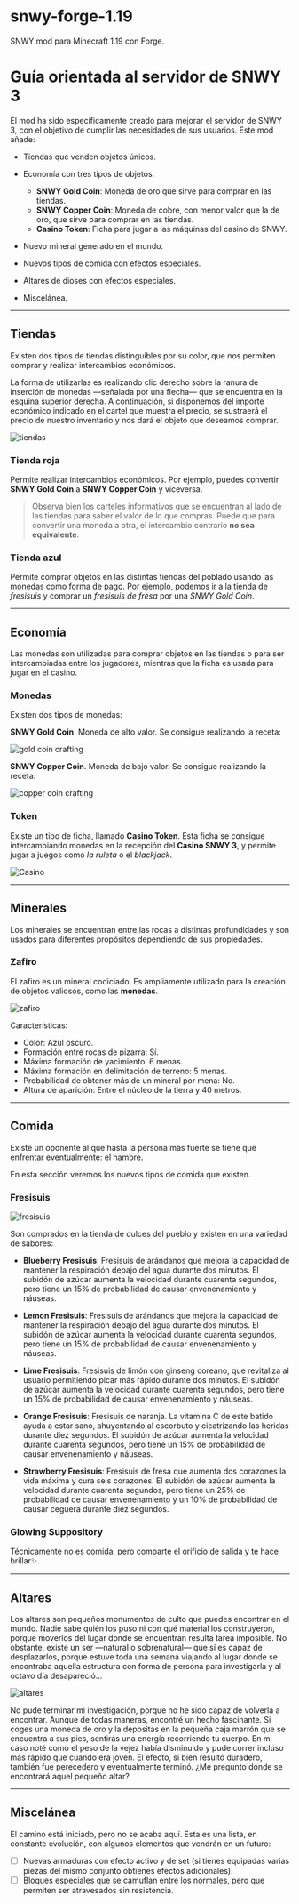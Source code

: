 # snwy-forge-1.19
SNWY mod para Minecraft 1.19 con Forge.

# Guía orientada al servidor de SNWY 3

El mod ha sido específicamente creado para mejorar el servidor de SNWY 3, con el objetivo de cumplir las necesidades de sus usuarios. Este mod añade:

* Tiendas que venden objetos únicos.

* Economía con tres tipos de objetos.
    * **SNWY Gold Coin**: Moneda de oro que sirve para comprar en las tiendas.
    * **SNWY Copper Coin**: Moneda de cobre, con menor valor que la de oro, que sirve para comprar en las tiendas.
    * **Casino Token**: Ficha para jugar a las máquinas del casino de SNWY.

* Nuevo mineral generado en el mundo.

* Nuevos tipos de comida con efectos especiales.

* Altares de dioses con efectos especiales.

* Miscelánea.

---

## Tiendas
Existen dos tipos de tiendas distinguibles por su color, que nos permiten comprar y realizar intercambios económicos.

La forma de utilizarlas es realizando clic derecho sobre la ranura de inserción de monedas —señalada por una flecha— que se encuentra en la esquina superior derecha. A continuación, si disponemos del importe económico indicado en el cartel que muestra el precio, se sustraerá el precio de nuestro inventario y nos dará el objeto que deseamos comprar.

![tiendas](pictures/shop.png)

### Tienda roja
Permite realizar intercambios económicos. Por ejemplo, puedes convertir **SNWY Gold Coin** a **SNWY Copper Coin** y viceversa.

> Observa bien los carteles informativos que se encuentran al lado de las tiendas para saber el valor de lo que compras. Puede que para convertir una moneda a otra, el intercambio contrario **no sea equivalente**.

### Tienda azul
Permite comprar objetos en las distintas tiendas del poblado usando las monedas como forma de pago. Por ejemplo, podemos ir a la tienda de *fresisuis* y comprar un *fresisuis de fresa* por una *SNWY Gold Coin*.

---

## Economía

Las monedas son utilizadas para comprar objetos en las tiendas o para ser intercambiadas entre los jugadores, mientras que la ficha es usada para jugar en el casino.

### Monedas

Existen dos tipos de monedas:

**SNWY Gold Coin**. Moneda de alto valor. Se consigue realizando la receta:

![gold coin crafting](pictures/craft_gold_coin.png)

**SNWY Copper Coin**. Moneda de bajo valor. Se consigue realizando la receta:

![copper coin crafting](pictures/craft_copper_coin.png)

### Token

Existe un tipo de ficha, llamado **Casino Token**. Esta ficha se consigue intercambiando monedas en la recepción del **Casino SNWY 3**, y permite jugar a juegos como *la ruleta* o el *blackjack*.

![Casino](pictures/casino.png)

---

## Minerales

Los minerales se encuentran entre las rocas a distintas profundidades y son usados para diferentes propósitos dependiendo de sus propiedades.

### Zafiro
El zafiro es un mineral codiciado. Es ampliamente utilizado para la creación de objetos valiosos, como las **monedas**.

![zafiro](pictures/sapphire.png)

Características:
* Color: Azul oscuro.
* Formación entre rocas de pizarra: Sí.
* Máxima formación de yacimiento: 6 menas.
* Máxima formación en delimitación de terreno: 5 menas.
* Probabilidad de obtener más de un mineral por mena: No.
* Altura de aparición: Entre el núcleo de la tierra y 40 metros.

---

## Comida

Existe un oponente al que hasta la persona más fuerte se tiene que enfrentar eventualmente: el hambre.

En esta sección veremos los nuevos tipos de comida que existen.

### Fresisuis

![fresisuis](pictures/fresisuis.png)

Son comprados en la tienda de dulces del pueblo y existen en una variedad de sabores:

* **Blueberry Fresisuis**: Fresisuis de arándanos que mejora la capacidad de mantener la respiración debajo del agua durante dos minutos. El subidón de azúcar aumenta la velocidad durante cuarenta segundos, pero tiene un 15% de probabilidad de causar envenenamiento y náuseas.

* **Lemon Fresisuis**: Fresisuis de arándanos que mejora la capacidad de mantener la respiración debajo del agua durante dos minutos. El subidón de azúcar aumenta la velocidad durante cuarenta segundos, pero tiene un 15% de probabilidad de causar envenenamiento y náuseas.

* **Lime Fresisuis**: Fresisuis de limón con ginseng coreano, que revitaliza al usuario permitiendo picar más rápido durante dos minutos.  El subidón de azúcar aumenta la velocidad durante cuarenta segundos, pero tiene un 15% de probabilidad de causar envenenamiento y náuseas.

* **Orange Fresisuis**: Fresisuis de naranja. La vitamina C de este batido ayuda a estar sano, ahuyentando al escorbuto y cicatrizando las heridas durante diez segundos. El subidón de azúcar aumenta la velocidad durante cuarenta segundos, pero tiene un 15% de probabilidad de causar envenenamiento y náuseas.

* **Strawberry Fresisuis**: Fresisuis de fresa que aumenta dos corazones la vida máxima y cura seis corazones. El subidón de azúcar aumenta la velocidad durante cuarenta segundos, pero tiene un 25% de probabilidad de causar envenenamiento y un 10% de probabilidad de causar ceguera durante diez segundos.


### Glowing Suppository

Técnicamente no es comida, pero comparte el orificio de salida y te hace brillar✨.

---

## Altares

Los altares son pequeños monumentos de culto que puedes encontrar en el mundo. Nadie sabe quién los puso ni con qué material los construyeron, porque moverlos del lugar donde se encuentran resulta tarea imposible. No obstante, existe un ser —natural o sobrenatural— que sí es capaz de desplazarlos, porque estuve toda una semana viajando al lugar donde se encontraba aquella estructura con forma de persona para investigarla y al octavo día desapareció... 

![altares](pictures/altars.png)

No pude terminar mi investigación, porque no he sido capaz de volverla a encontrar. Aunque de todas maneras, encontré un hecho fascinante. Si coges una moneda de oro y la depositas en la pequeña caja marrón que se encuentra a sus pies, sentirás una energía recorriendo tu cuerpo. En mi caso noté como el peso de la vejez había disminuido y pude correr incluso más rápido que cuando era joven. El efecto, si bien resultó duradero, también fue perecedero y eventualmente terminó. ¿Me pregunto dónde se encontrará aquel pequeño altar?

---

## Miscelánea

El camino está iniciado, pero no se acaba aquí. Esta es una lista, en constante evolución, con algunos elementos que vendrán en un futuro:

- [ ] Nuevas armaduras con efecto activo y de set (si tienes equipadas varias piezas del mismo conjunto obtienes efectos adicionales).
- [ ] Bloques especiales que se camuflan entre los normales, pero que permiten ser atravesados sin resistencia.